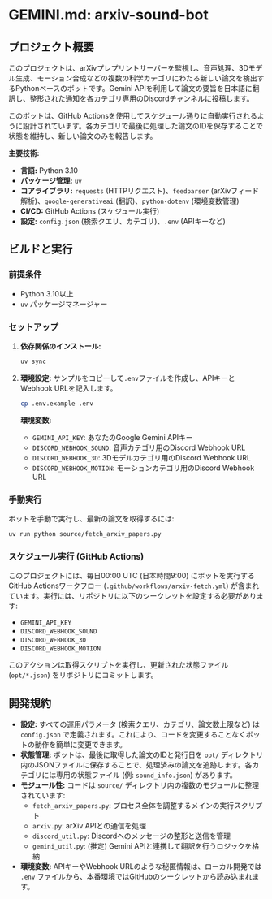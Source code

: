 # GEMINI.md: arxiv-sound-bot

## プロジェクト概要

このプロジェクトは、arXivプレプリントサーバーを監視し、音声処理、3Dモデル生成、モーション合成などの複数の科学カテゴリにわたる新しい論文を検出するPythonベースのボットです。Gemini APIを利用して論文の要旨を日本語に翻訳し、整形された通知を各カテゴリ専用のDiscordチャンネルに投稿します。

このボットは、GitHub Actionsを使用してスケジュール通りに自動実行されるように設計されています。各カテゴリで最後に処理した論文のIDを保存することで状態を維持し、新しい論文のみを報告します。

**主要技術:**
- **言語:** Python 3.10
- **パッケージ管理:** `uv`
- **コアライブラリ:** `requests` (HTTPリクエスト)、`feedparser` (arXivフィード解析)、`google-generativeai` (翻訳)、`python-dotenv` (環境変数管理)
- **CI/CD:** GitHub Actions (スケジュール実行)
- **設定:** `config.json` (検索クエリ、カテゴリ)、`.env` (APIキーなど)

## ビルドと実行

### 前提条件
- Python 3.10以上
- `uv` パッケージマネージャー

### セットアップ
1.  **依存関係のインストール:**
    ```bash
    uv sync
    ```

2.  **環境設定:**
    サンプルをコピーして`.env`ファイルを作成し、APIキーとWebhook URLを記入します。
    ```bash
    cp .env.example .env
    ```
    **環境変数:**
    - `GEMINI_API_KEY`: あなたのGoogle Gemini APIキー
    - `DISCORD_WEBHOOK_SOUND`: 音声カテゴリ用のDiscord Webhook URL
    - `DISCORD_WEBHOOK_3D`: 3Dモデルカテゴリ用のDiscord Webhook URL
    - `DISCORD_WEBHOOK_MOTION`: モーションカテゴリ用のDiscord Webhook URL

### 手動実行
ボットを手動で実行し、最新の論文を取得するには:
```bash
uv run python source/fetch_arxiv_papers.py
```

### スケジュール実行 (GitHub Actions)
このプロジェクトには、毎日00:00 UTC (日本時間9:00) にボットを実行するGitHub Actionsワークフロー (`.github/workflows/arxiv-fetch.yml`) が含まれています。実行には、リポジトリに以下のシークレットを設定する必要があります:
- `GEMINI_API_KEY`
- `DISCORD_WEBHOOK_SOUND`
- `DISCORD_WEBHOOK_3D`
- `DISCORD_WEBHOOK_MOTION`

このアクションは取得スクリプトを実行し、更新された状態ファイル (`opt/*.json`) をリポジトリにコミットします。

## 開発規約

- **設定:** すべての運用パラメータ (検索クエリ、カテゴリ、論文数上限など) は `config.json` で定義されます。これにより、コードを変更することなくボットの動作を簡単に変更できます。
- **状態管理:** ボットは、最後に取得した論文のIDと発行日を `opt/` ディレクトリ内のJSONファイルに保存することで、処理済みの論文を追跡します。各カテゴリには専用の状態ファイル (例: `sound_info.json`) があります。
- **モジュール性:** コードは `source/` ディレクトリ内の複数のモジュールに整理されています:
    - `fetch_arxiv_papers.py`: プロセス全体を調整するメインの実行スクリプト
    - `arxiv.py`: arXiv APIとの通信を処理
    - `discord_util.py`: Discordへのメッセージの整形と送信を管理
    - `gemini_util.py`: (推定) Gemini APIと連携して翻訳を行うロジックを格納
- **環境変数:** APIキーやWebhook URLのような秘匿情報は、ローカル開発では `.env` ファイルから、本番環境ではGitHubのシークレットから読み込まれます。